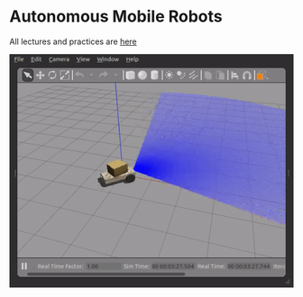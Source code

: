 # Autonomous Mobile Robots
All lectures and practices are [here](https://github.com/GPrathap/autonomous_mobile_robots)

![](robot.gif)